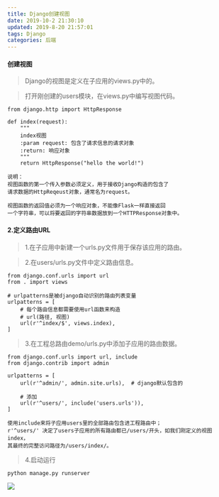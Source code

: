 ```yaml
---
title: Django创建视图
date: 2019-10-2 21:30:10
updated: 2019-8-20 21:57:01
tags: Django
categories: 后端
---
```


#### 创建视图
> Django的视图是定义在子应用的views.py中的。

> 打开刚创建的users模块，在views.py中编写视图代码。

    from django.http import HttpResponse
    
    def index(request):
        """
        index视图
        :param request: 包含了请求信息的请求对象
        :return: 响应对象
        """
        return HttpResponse("hello the world!")
    
    说明：
    视图函数的第一个传入参数必须定义，用于接收Django构造的包含了
    请求数据的HttpReqeust对象，通常名为request。
    
    视图函数的返回值必须为一个响应对象，不能像Flask一样直接返回
    一个字符串，可以将要返回的字符串数据放到一个HTTPResponse对象中。

#### 2.定义路由URL
> 1.在子应用中新建一个urls.py文件用于保存该应用的路由。

> 2.在users/urls.py文件中定义路由信息。

    from django.conf.urls import url
    from . import views
    
    # urlpatterns是被django自动识别的路由列表变量
    urlpatterns = [
        # 每个路由信息都需要使用url函数来构造
        # url(路径, 视图)
        url(r'^index/$', views.index),
    ]
    
> 3.在工程总路由demo/urls.py中添加子应用的路由数据。

    from django.conf.urls import url, include
    from django.contrib import admin
    
    urlpatterns = [
        url(r'^admin/', admin.site.urls),  # django默认包含的
    
        # 添加
        url(r'^users/', include('users.urls')), 
    ]
    
    使用include来将子应用users里的全部路由包含进工程路由中；
    r'^users/' 决定了users子应用的所有路由都已/users/开头，如我们刚定义的视图index，
    其最终的完整访问路径为/users/index/。

> 4.启动运行
    
    python manage.py runserver
  
![](/1.png)